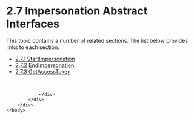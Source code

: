 <html dir="LTR" xmlns:mshelp="http://msdn.microsoft.com/mshelp" xmlns:ddue="http://ddue.schemas.microsoft.com/authoring/2003/5" xmlns:xlink="http://www.w3.org/1999/xlink" xmlns:tool="http://www.microsoft.com/tooltip">
    <head>
        <meta http-equiv="Content-Type" content="text/html; CHARSET=utf-8"></meta>
        <meta name="save" content="history"></meta>
        <title>2.7 Impersonation Abstract Interfaces</title>
        <xml>
            <mshelp:toctitle title="2.7 Impersonation Abstract Interfaces"></mshelp:toctitle>
            <mshelp:rltitle title="[MS-DTYP]: Impersonation Abstract Interfaces"></mshelp:rltitle>
            <mshelp:keyword index="A" term="ab025a76-a8bb-444f-89de-8bfbeaaa0828"></mshelp:keyword>
            <mshelp:attr name="DCSext.ContentType" value="open specification"></mshelp:attr>
            <mshelp:attr name="AssetID" value="ab025a76-a8bb-444f-89de-8bfbeaaa0828"></mshelp:attr>
            <mshelp:attr name="TopicType" value="kbRef"></mshelp:attr>
            <mshelp:attr name="DCSext.Title" value="[MS-DTYP]: Impersonation Abstract Interfaces" />
        </xml>
    </head>
    <body>
        <div id="header">
            <h1 class="heading">2.7 Impersonation Abstract Interfaces</h1>
        </div>
        <div id="mainSection">
            <div id="mainBody">
                <div id="allHistory" class="saveHistory"></div>
                <div id="sectionSection0" class="section" name="collapseableSection">
                    <p>This topic contains a number of related sections. The list below provides links to each section.<br /></p><ul><li><span><a href="d487a5cf-2c77-4e66-a100-ac90cbaca94d.html">2.7.1 StartImpersonation</a></span></li><li><span><a href="2eaaa78a-77f7-48d5-8ef3-882809c0bc83.html">2.7.2 EndImpersonation</a></span></li><li><span><a href="684db98f-780e-4d23-8f29-5d81cdc5dc3a.html">2.7.3 GetAccessToken</a></span></li></ul><p><br /></p>


                </div>
            </div>
        </div>
    </body>
</html>